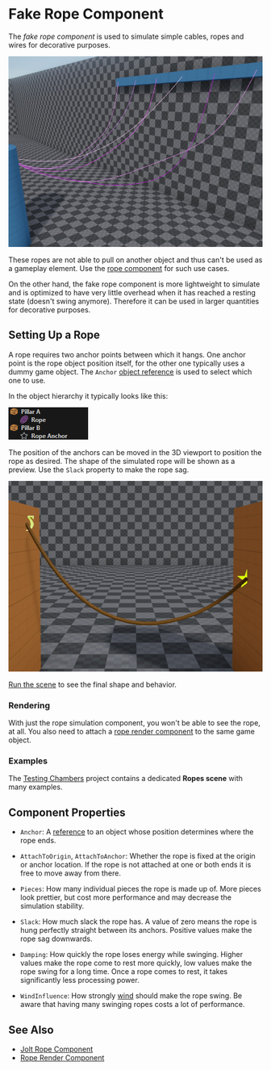 # Fake Rope Component

The *fake rope component* is used to simulate simple cables, ropes and wires for decorative purposes.

![Fake Ropes](../media/fake-rope-component.jpg)

These ropes are not able to pull on another object and thus can't be used as a gameplay element. Use the [rope component](../../physics/jolt/special/jolt-rope-component.md) for such use cases.

On the other hand, the fake rope component is more lightweight to simulate and is optimized to have very little overhead when it has reached a resting state (doesn't swing anymore). Therefore it can be used in larger quantities for decorative purposes.

## Setting Up a Rope

A rope requires two anchor points between which it hangs. One anchor point is the rope object position itself, for the other one typically uses a dummy game object. The `Anchor` [object reference](../../concepts/object-references.md) is used to select which one to use.

In the object hierarchy it typically looks like this:

![Rope Objects](../media/fake-rope-hierarchy.png)

The position of the anchors can be moved in the 3D viewport to position the rope as desired. The shape of the simulated rope will be shown as a preview. Use the `Slack` property to make the rope sag.

![Basic Rope Config](../media/fake-rope-config.jpg)

[Run the scene](../../editor/run-scene.md) to see the final shape and behavior.

### Rendering

With just the rope simulation component, you won't be able to see the rope, at all. You also need to attach a [rope render component](rope-render-component.md) to the same game object.

### Examples

The [Testing Chambers](../../../samples/testing-chambers.md) project contains a dedicated **Ropes scene** with many examples.

## Component Properties

* `Anchor`: A [reference](../../concepts/object-references.md) to an object whose position determines where the rope ends.

* `AttachToOrigin`, `AttachToAnchor`: Whether the rope is fixed at the origin or anchor location. If the rope is not attached at one or both ends it is free to move away from there.

* `Pieces`: How many individual pieces the rope is made up of. More pieces look prettier, but cost more performance and may decrease the simulation stability.

* `Slack`: How much slack the rope has. A value of zero means the rope is hung perfectly straight between its anchors. Positive values make the rope sag downwards.

* `Damping`: How quickly the rope loses energy while swinging. Higher values make the rope come to rest more quickly, low values make the rope swing for a long time. Once a rope comes to rest, it takes significantly less processing power.

* `WindInfluence`: How strongly [wind](../wind/wind.md) should make the rope swing. Be aware that having many swinging ropes costs a lot of performance.

## See Also

* [Jolt Rope Component](../../physics/jolt/special/jolt-rope-component.md)
* [Rope Render Component](rope-render-component.md)
